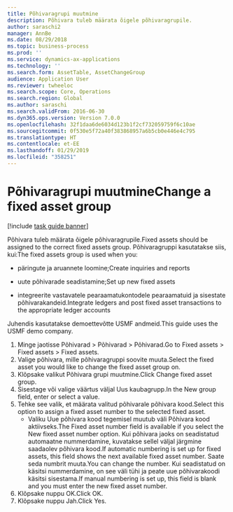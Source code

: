 ```yaml
---
title: Põhivaragrupi muutmine
description: Põhivara tuleb määrata õigele põhivaragrupile.
author: saraschi2
manager: AnnBe
ms.date: 08/29/2018
ms.topic: business-process
ms.prod: ''
ms.service: dynamics-ax-applications
ms.technology: ''
ms.search.form: AssetTable, AssetChangeGroup
audience: Application User
ms.reviewer: twheeloc
ms.search.scope: Core, Operations
ms.search.region: Global
ms.author: saraschi
ms.search.validFrom: 2016-06-30
ms.dyn365.ops.version: Version 7.0.0
ms.openlocfilehash: 32f1daa6de6034d123b1f2cf732059759f6c10ae
ms.sourcegitcommit: 0f530e5f72a40f383868957a6b5cb0e446e4c795
ms.translationtype: HT
ms.contentlocale: et-EE
ms.lasthandoff: 01/29/2019
ms.locfileid: "358251"
---
```

# <a name="change-a-fixed-asset-group"></a><span data-ttu-id="b8196-103">Põhivaragrupi muutmine</span><span class="sxs-lookup"><span data-stu-id="b8196-103">Change a fixed asset group</span></span>

[!include [task guide banner](../../includes/task-guide-banner.md)]

<span data-ttu-id="b8196-104">Põhivara tuleb määrata õigele põhivaragrupile.</span><span class="sxs-lookup"><span data-stu-id="b8196-104">Fixed assets should be assigned to the correct fixed assets group.</span></span> <span data-ttu-id="b8196-105">Põhivaragruppi kasutatakse siis, kui:</span><span class="sxs-lookup"><span data-stu-id="b8196-105">The fixed assets group is used when you:</span></span>

 - <span data-ttu-id="b8196-106">päringute ja aruannete loomine;</span><span class="sxs-lookup"><span data-stu-id="b8196-106">Create inquiries and reports</span></span>

 - <span data-ttu-id="b8196-107">uute põhivarade seadistamine;</span><span class="sxs-lookup"><span data-stu-id="b8196-107">Set up new fixed assets</span></span>

 - <span data-ttu-id="b8196-108">integreerite vastavatele pearaamatukontodele pearaamatuid ja sisestate põhivarakandeid.</span><span class="sxs-lookup"><span data-stu-id="b8196-108">Integrate ledgers and post fixed asset transactions to the appropriate ledger accounts</span></span>

<span data-ttu-id="b8196-109">Juhendis kasutatakse demoettevõtte USMF andmeid.</span><span class="sxs-lookup"><span data-stu-id="b8196-109">This guide uses the USMF demo company.</span></span>

1. <span data-ttu-id="b8196-110">Minge jaotisse Põhivarad > Põhivarad > Põhivarad.</span><span class="sxs-lookup"><span data-stu-id="b8196-110">Go to Fixed assets > Fixed assets > Fixed assets.</span></span>
2. <span data-ttu-id="b8196-111">Valige põhivara, mille põhivaragruppi soovite muuta.</span><span class="sxs-lookup"><span data-stu-id="b8196-111">Select the fixed asset you would like to change the fixed asset group on.</span></span>
3. <span data-ttu-id="b8196-112">Klõpsake valikut Põhivara grupi muutmine.</span><span class="sxs-lookup"><span data-stu-id="b8196-112">Click Change fixed asset group.</span></span>
4. <span data-ttu-id="b8196-113">Sisestage või valige väärtus väljal Uus kaubagrupp.</span><span class="sxs-lookup"><span data-stu-id="b8196-113">In the New group field, enter or select a value.</span></span>
5. <span data-ttu-id="b8196-114">Tehke see valik, et määrata valitud põhivarale põhivara kood.</span><span class="sxs-lookup"><span data-stu-id="b8196-114">Select this option to assign a fixed asset number to the selected fixed asset.</span></span>
    * <span data-ttu-id="b8196-115">Valiku Uue põhivara kood tegemisel muutub väli Põhivara kood aktiivseks.</span><span class="sxs-lookup"><span data-stu-id="b8196-115">The Fixed asset number field is available if you select the New fixed asset number option.</span></span>   <span data-ttu-id="b8196-116">Kui põhivara jaoks on seadistatud automaatne nummerdamine, kuvatakse sellel väljal järgmine saadaolev põhivara kood.</span><span class="sxs-lookup"><span data-stu-id="b8196-116">If automatic numbering is set up for fixed assets, this field shows the next available fixed asset number.</span></span> <span data-ttu-id="b8196-117">Saate seda numbrit muuta.</span><span class="sxs-lookup"><span data-stu-id="b8196-117">You can change the number.</span></span>   <span data-ttu-id="b8196-118">Kui seadistatud on käsitsi nummerdamine, on see väli tühi ja peate uue põhivarakoodi käsitsi sisestama.</span><span class="sxs-lookup"><span data-stu-id="b8196-118">If manual numbering is set up, this field is blank and you must enter the new fixed asset number.</span></span>     
6. <span data-ttu-id="b8196-119">Klõpsake nuppu OK.</span><span class="sxs-lookup"><span data-stu-id="b8196-119">Click OK.</span></span>
7. <span data-ttu-id="b8196-120">Klõpsake nuppu Jah.</span><span class="sxs-lookup"><span data-stu-id="b8196-120">Click Yes.</span></span>

